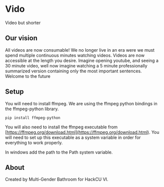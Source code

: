 # Vido
Video but shorter

## Our vision
All videos are now consumable! We no longer live in an era were 
we must spend multiple continuous minutes watching videos. Videos are now 
accessible at the length you desire. Imagine opening youtube, and seeing a 
30 minute video, well now imagine watching a 5 minute professionally 
summarized version containing only the most important sentences.
Welcome to the future

## Setup
You will need to install ffmpeg. We are using the ffmpeg python bindings in the ffmpeg-python library. 
```
pip install ffmpeg-python
```

You will also need to install the ffmpeg executable from [https://ffmpeg.org/download.html](https://ffmpeg.org/download.html).
You will need to set up this executable as a system variable in order for everything to work properly.

In windows add the path to the Path system variable.

## About
Created by Multi-Gender Bathroom for HackCU VI.
